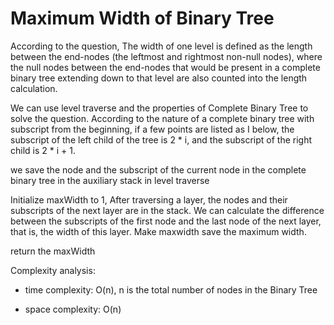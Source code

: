 # Maximum Width of Binary Tree

According to the question, The width of one level is defined as the length between the end-nodes (the leftmost and rightmost non-null nodes), where the null nodes between the end-nodes that would be present in a complete binary tree extending down to that level are also counted into the length calculation.

We can use level traverse and the properties of Complete Binary Tree to solve the question. According to the nature of a complete binary tree with subscript from the beginning, if a few points are listed as I below, the subscript of the left child of the tree is 2 * i, and the subscript of the right child is 2 * i + 1.

we save the node and the subscript of the current node in the complete binary tree in the auxiliary stack in level traverse

Initialize maxWidth to 1, After traversing a layer, the nodes and their subscripts of the next layer are in the stack. We can calculate the difference between the subscripts of the first node and the last node of the next layer, that is, the width of this layer. Make maxwidth save the maximum width.

return the maxWidth

Complexity analysis:
- time complexity: O(n),  n is the total number of nodes in the Binary Tree

- space complexity: O(n)
